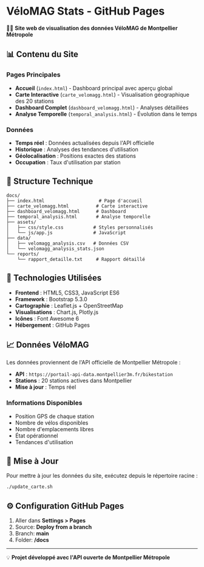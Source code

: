 # VéloMAG Stats - GitHub Pages

🚴‍♂️ **Site web de visualisation des données VéloMAG de Montpellier Métropole**

## 📊 Contenu du Site

### Pages Principales
- **Accueil** (`index.html`) - Dashboard principal avec aperçu global
- **Carte Interactive** (`carte_velomagg.html`) - Visualisation géographique des 20 stations
- **Dashboard Complet** (`dashboard_velomagg.html`) - Analyses détaillées
- **Analyse Temporelle** (`temporal_analysis.html`) - Évolution dans le temps

### Données
- **Temps réel** : Données actualisées depuis l'API officielle
- **Historique** : Analyses des tendances d'utilisation
- **Géolocalisation** : Positions exactes des stations
- **Occupation** : Taux d'utilisation par station

## 🔧 Structure Technique

```
docs/
├── index.html                    # Page d'accueil
├── carte_velomagg.html          # Carte interactive
├── dashboard_velomagg.html      # Dashboard
├── temporal_analysis.html       # Analyse temporelle
├── assets/
│   ├── css/style.css           # Styles personnalisés
│   └── js/app.js               # JavaScript
├── data/
│   ├── velomagg_analysis.csv   # Données CSV
│   └── velomagg_analysis_stats.json
└── reports/
    └── rapport_detaille.txt     # Rapport détaillé
```

## 🚀 Technologies Utilisées

- **Frontend** : HTML5, CSS3, JavaScript ES6
- **Framework** : Bootstrap 5.3.0
- **Cartographie** : Leaflet.js + OpenStreetMap
- **Visualisations** : Chart.js, Plotly.js
- **Icônes** : Font Awesome 6
- **Hébergement** : GitHub Pages

## 📈 Données VéloMAG

Les données proviennent de l'API officielle de Montpellier Métropole :
- **API** : `https://portail-api-data.montpellier3m.fr/bikestation`
- **Stations** : 20 stations actives dans Montpellier
- **Mise à jour** : Temps réel

### Informations Disponibles
- Position GPS de chaque station
- Nombre de vélos disponibles
- Nombre d'emplacements libres
- État opérationnel
- Tendances d'utilisation

## 🔄 Mise à Jour

Pour mettre à jour les données du site, exécutez depuis le répertoire racine :

```bash
./update_carte.sh
```

## ⚙️ Configuration GitHub Pages

1. Aller dans **Settings > Pages**
2. Source: **Deploy from a branch**
3. Branch: **main**
4. Folder: **/docs**

---

💡 **Projet développé avec l'API ouverte de Montpellier Métropole**
